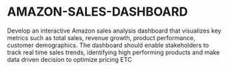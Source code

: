 # AMAZON-SALES-DASHBOARD
Develop an interactive Amazon sales analysis dashboard that visualizes key metrics such as total sales, revenue growth, product performance, customer demographics. The dashboard should enable stakeholders to track real time sales trends, identifying high performing products and make data driven decision to optimize pricing ETC
